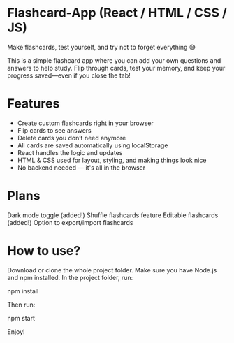 # Flashcard-App (React / HTML / CSS / JS)

Make flashcards, test yourself, and try not to forget everything 😅

This is a simple flashcard app where you can add your own questions and answers to help study. Flip through cards, test your memory, and keep your progress saved—even if you close the tab!

# Features

- Create custom flashcards right in your browser
- Flip cards to see answers
- Delete cards you don’t need anymore
- All cards are saved automatically using localStorage
- React handles the logic and updates
- HTML & CSS used for layout, styling, and making things look nice
- No backend needed — it's all in the browser

# Plans
Dark mode toggle (added!)
Shuffle flashcards feature
Editable flashcards (added!)
Option to export/import flashcards

# How to use?

Download or clone the whole project folder. Make sure you have Node.js and npm installed. 
In the project folder, run:

npm install

Then run: 

npm start

Enjoy!
